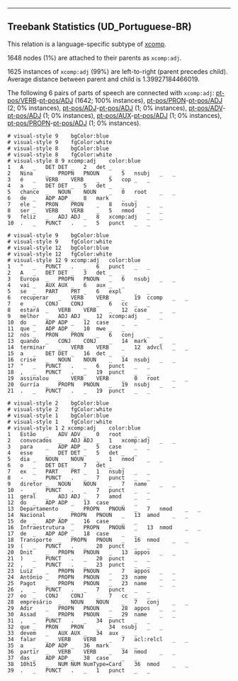 

--------------------------------------------------------------------------------

## Treebank Statistics (UD_Portuguese-BR)

This relation is a language-specific subtype of [xcomp]().

1648 nodes (1%) are attached to their parents as `xcomp:adj`.

1625 instances of `xcomp:adj` (99%) are left-to-right (parent precedes child).
Average distance between parent and child is 1.39927184466019.

The following 6 pairs of parts of speech are connected with `xcomp:adj`: [pt-pos/VERB]()-[pt-pos/ADJ]() (1642; 100% instances), [pt-pos/PRON]()-[pt-pos/ADJ]() (2; 0% instances), [pt-pos/ADJ]()-[pt-pos/ADJ]() (1; 0% instances), [pt-pos/ADV]()-[pt-pos/ADJ]() (1; 0% instances), [pt-pos/AUX]()-[pt-pos/ADJ]() (1; 0% instances), [pt-pos/PROPN]()-[pt-pos/ADJ]() (1; 0% instances).


~~~ conllu
# visual-style 9	bgColor:blue
# visual-style 9	fgColor:white
# visual-style 8	bgColor:blue
# visual-style 8	fgColor:white
# visual-style 8 9 xcomp:adj	color:blue
1	A	_	DET	DET	_	2	det	_	_
2	Nina	_	PROPN	PNOUN	_	5	nsubj	_	_
3	é	_	VERB	VERB	_	5	cop	_	_
4	a	_	DET	DET	_	5	det	_	_
5	chance	_	NOUN	NOUN	_	0	root	_	_
6	de	_	ADP	ADP	_	8	mark	_	_
7	ele	_	PRON	PRON	_	8	nsubj	_	_
8	ser	_	VERB	VERB	_	5	nmod	_	_
9	feliz	_	ADJ	ADJ	_	8	xcomp:adj	_	_
10	.	_	PUNCT	.	_	5	punct	_	_

~~~


~~~ conllu
# visual-style 9	bgColor:blue
# visual-style 9	fgColor:white
# visual-style 12	bgColor:blue
# visual-style 12	fgColor:white
# visual-style 12 9 xcomp:adj	color:blue
1	"	_	PUNCT	.	_	6	punct	_	_
2	A	_	DET	DET	_	3	det	_	_
3	Europa	_	PROPN	PNOUN	_	6	nsubj	_	_
4	vai	_	AUX	AUX	_	6	aux	_	_
5	se	_	PART	PRT	_	6	expl	_	_
6	recuperar	_	VERB	VERB	_	19	ccomp	_	_
7	e	_	CONJ	CONJ	_	6	cc	_	_
8	estará	_	VERB	VERB	_	12	case	_	_
9	melhor	_	ADJ	ADJ	_	12	xcomp:adj	_	_
10	do	_	ADP	ADP	_	12	case	_	_
11	que	_	ADP	ADP	_	10	mwe	_	_
12	nós	_	PRON	PRON	_	6	conj	_	_
13	quando	_	CONJ	CONJ	_	14	mark	_	_
14	terminar	_	VERB	VERB	_	12	advcl	_	_
15	a	_	DET	DET	_	16	det	_	_
16	crise	_	NOUN	NOUN	_	14	nsubj	_	_
17	"	_	PUNCT	.	_	6	punct	_	_
18	,	_	PUNCT	.	_	19	punct	_	_
19	assinalou	_	VERB	VERB	_	0	root	_	_
20	Gurría	_	PROPN	PNOUN	_	19	nsubj	_	_
21	.	_	PUNCT	.	_	19	punct	_	_

~~~


~~~ conllu
# visual-style 2	bgColor:blue
# visual-style 2	fgColor:white
# visual-style 1	bgColor:blue
# visual-style 1	fgColor:white
# visual-style 1 2 xcomp:adj	color:blue
1	Estão	_	ADV	ADV	_	0	root	_	_
2	convocados	_	ADJ	ADJ	_	1	xcomp:adj	_	_
3	para	_	ADP	ADP	_	5	case	_	_
4	esse	_	DET	DET	_	5	det	_	_
5	dia	_	NOUN	NOUN	_	1	nmod	_	_
6	o	_	DET	DET	_	7	det	_	_
7	ex	_	PART	PRT	_	1	nsubj	_	_
8	-	_	PUNCT	.	_	7	punct	_	_
9	diretor	_	NOUN	NOUN	_	7	name	_	_
10	-	_	PUNCT	.	_	7	punct	_	_
11	geral	_	ADJ	ADJ	_	7	amod	_	_
12	do	_	ADP	ADP	_	13	case	_	_
13	Departamento	_	PROPN	PNOUN	_	7	nmod	_	_
14	Nacional	_	PROPN	PNOUN	_	13	amod	_	_
15	de	_	ADP	ADP	_	16	case	_	_
16	Infraestrutura	_	PROPN	PNOUN	_	13	nmod	_	_
17	de	_	ADP	ADP	_	18	case	_	_
18	Transporte	_	PROPN	PNOUN	_	16	nmod	_	_
19	(	_	PUNCT	.	_	20	punct	_	_
20	Dnit	_	PROPN	PNOUN	_	13	appos	_	_
21	)	_	PUNCT	.	_	20	punct	_	_
22	,	_	PUNCT	.	_	23	punct	_	_
23	Luiz	_	PROPN	PNOUN	_	7	appos	_	_
24	Antônio	_	PROPN	PNOUN	_	23	name	_	_
25	Pagot	_	PROPN	PNOUN	_	23	name	_	_
26	,	_	PUNCT	.	_	7	punct	_	_
27	eo	_	CONJ	CONJ	_	7	cc	_	_
28	empresário	_	NOUN	NOUN	_	7	conj	_	_
29	Adir	_	PROPN	PNOUN	_	28	appos	_	_
30	Assad	_	PROPN	PNOUN	_	29	name	_	_
31	,	_	PUNCT	.	_	34	punct	_	_
32	que	_	PRON	PRON	_	34	nsubj	_	_
33	devem	_	AUX	AUX	_	34	aux	_	_
34	falar	_	VERB	VERB	_	7	acl:relcl	_	_
35	a	_	ADP	ADP	_	36	mark	_	_
36	partir	_	VERB	VERB	_	34	nmod	_	_
37	das	_	ADP	ADP	_	38	case	_	_
38	10h15	_	NUM	NUM	NumType=Card	36	nmod	_	_
39	.	_	PUNCT	.	_	1	punct	_	_

~~~


